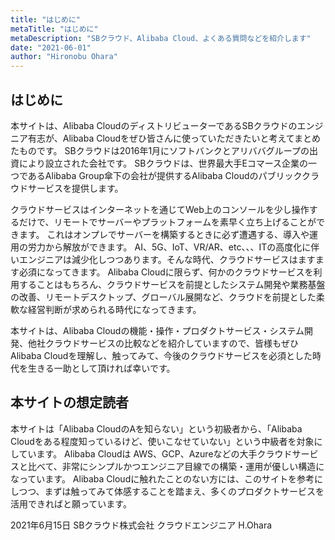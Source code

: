 ```yaml
---
title: "はじめに"
metaTitle: "はじめに"
metaDescription: "SBクラウド、Alibaba Cloud、よくある質問などを紹介します"
date: "2021-06-01"
author: "Hironobu Ohara"
---
```


## はじめに
本サイトは、Alibaba CloudのディストリビューターであるSBクラウドのエンジニア有志が、Alibaba Cloudをぜひ皆さんに使っていただきたいと考えてまとめたものです。
SBクラウドは2016年1月にソフトバンクとアリババグループの出資により設立された会社です。
SBクラウドは、世界最大手Eコマース企業の一つであるAlibaba Group傘下の会社が提供するAlibaba Cloudのパブリッククラウドサービスを提供します。


クラウドサービスはインターネットを通じてWeb上のコンソールを少し操作するだけで、リモートでサーバーやプラットフォームを素早く立ち上げることができます。
これはオンプレでサーバーを構築するときに必ず遭遇する、導入や運用の労力から解放ができます。
AI、5G、IoT、VR/AR、etc、、、ITの高度化に伴いエンジニアは減少化しつつあります。そんな時代、クラウドサービスはますます必須になってきます。
Alibaba Cloudに限らず、何かのクラウドサービスを利用することはもちろん、クラウドサービスを前提としたシステム開発や業務基盤の改善、リモートデスクトップ、グローバル展開など、クラウドを前提とした柔軟な経営判断が求められる時代になってきます。


本サイトは、Alibaba Cloudの機能・操作・プロダクトサービス・システム開発、他社クラウドサービスの比較などを紹介していますので、皆様もぜひAlibaba Cloudを理解し、触ってみて、今後のクラウドサービスを必須とした時代を生きる一助として頂ければ幸いです。



## 本サイトの想定読者
本サイトは「Alibaba CloudのAを知らない」という初級者から、「Alibaba Cloudをある程度知っているけど、使いこなせていない」という中級者を対象にしています。
Alibaba Cloudは AWS、GCP、Azureなどの大手クラウドサービスと比べて、非常にシンプルかつエンジニア目線での構築・運用が優しい構造になっています。
Alibaba Cloudに触れたことのない方には、このサイトを参考にしつつ、まずは触ってみて体感することを踏まえ、多くのプロダクトサービスを活用できればと願っています。

2021年6月15日
SBクラウド株式会社
クラウドエンジニア H.Ohara




